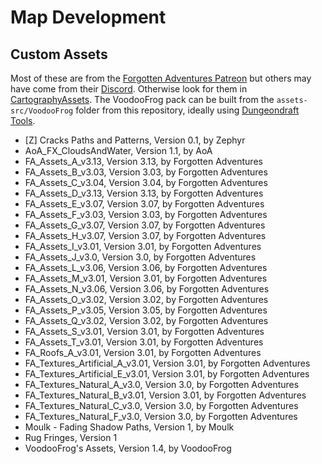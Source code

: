 # Map Development

## Custom Assets

Most of these are from the [Forgotten Adventures Patreon](https://www.patreon.com/forgottenadventures) but others may have come from their [Discord](https://discord.gg/6KSJz6p). Otherwise look for them in [CartographyAssets](https://cartographyassets.com/). The VoodooFrog pack can be built from the `assets-src/VoodooFrog` folder from this repository, ideally using [Dungeondraft Tools](https://github.com/EightBitz/Dungeondraft-Tools).

- [Z] Cracks Paths and Patterns, Version 0.1, by Zephyr
- AoA_FX_CloudsAndWater, Version 1.1, by AoA
- FA_Assets_A_v3.13, Version 3.13, by Forgotten Adventures
- FA_Assets_B_v3.03, Version 3.03, by Forgotten Adventures
- FA_Assets_C_v3.04, Version 3.04, by Forgotten Adventures
- FA_Assets_D_v3.13, Version 3.13, by Forgotten Adventures
- FA_Assets_E_v3.07, Version 3.07, by Forgotten Adventures
- FA_Assets_F_v3.03, Version 3.03, by Forgotten Adventures
- FA_Assets_G_v3.07, Version 3.07, by Forgotten Adventures
- FA_Assets_H_v3.07, Version 3.07, by Forgotten Adventures
- FA_Assets_I_v3.01, Version 3.01, by Forgotten Adventures
- FA_Assets_J_v3.0, Version 3.0, by Forgotten Adventures
- FA_Assets_L_v3.06, Version 3.06, by Forgotten Adventures
- FA_Assets_M_v3.01, Version 3.01, by Forgotten Adventures
- FA_Assets_N_v3.06, Version 3.06, by Forgotten Adventures
- FA_Assets_O_v3.02, Version 3.02, by Forgotten Adventures
- FA_Assets_P_v3.05, Version 3.05, by Forgotten Adventures
- FA_Assets_Q_v3.02, Version 3.02, by Forgotten Adventures
- FA_Assets_S_v3.01, Version 3.01, by Forgotten Adventures
- FA_Assets_T_v3.01, Version 3.01, by Forgotten Adventures
- FA_Roofs_A_v3.01, Version 3.01, by Forgotten Adventures
- FA_Textures_Artificial_A_v3.01, Version 3.01, by Forgotten Adventures
- FA_Textures_Artificial_E_v3.01, Version 3.01, by Forgotten Adventures
- FA_Textures_Natural_A_v3.0, Version 3.0, by Forgotten Adventures
- FA_Textures_Natural_B_v3.01, Version 3.01, by Forgotten Adventures
- FA_Textures_Natural_C_v3.0, Version 3.0, by Forgotten Adventures
- FA_Textures_Natural_F_v3.0, Version 3.0, by Forgotten Adventures
- Moulk - Fading Shadow Paths, Version 1, by Moulk
- Rug Fringes, Version 1
- VoodooFrog's Assets, Version 1.4, by VoodooFrog
